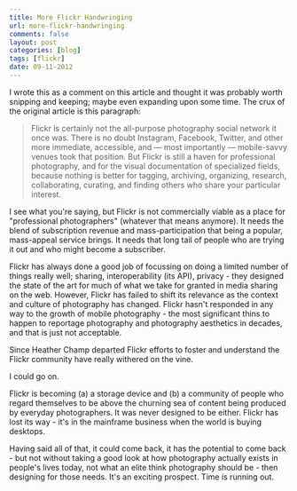 ```yaml
---
title: More Flickr Handwringing
url: more-flickr-handwringing
comments: false
layout: post
categories: [blog]
tags: [flickr]
date: 09-11-2012
---
```

I wrote this as a comment on this article and thought it was probably worth snipping and keeping; maybe even expanding upon some time. The crux of the original article is this paragraph:

> Flickr is certainly not the all-purpose photography social network it once was. There is no doubt Instagram, Facebook, Twitter, and other more immediate, accessible, and — most importantly — mobile-savvy venues took that position. But Flickr is still a haven for professional photography, and for the visual documentation of specialized fields, because nothing is better for tagging, archiving, organizing, research, collaborating, curating, and finding others who share your particular interest. 

I see what you're saying, but Flickr is not commercially viable as a place for "professional photographers" (whatever that means anymore). It needs the blend of subscription revenue and mass-participation that being a popular, mass-appeal service brings. It needs that long tail of people who are trying it out and who might become a subscriber. 

Flickr has always done a good job of focussing on doing a limited number of things really well; sharing, interoperability (its API), privacy - they designed the state of the art for much of what we take for granted in media sharing on the web. However, Flickr has failed to shift its relevance as the context and culture of photography has changed. Flickr hasn't responded in any way to the growth of mobile photography - the most significant thins to happen to reportage photography and photography aesthetics in decades, and that is just not acceptable. 

Since Heather Champ departed Flickr efforts to foster and understand the Flickr community have really withered on the vine. 

I could go on. 

Flickr is becoming (a) a storage device and (b) a community of people who regard themselves to be above the churning sea of content being produced by everyday photographers. It was never designed to be either. Flickr has lost its way - it's in the mainframe business when the world is buying desktops. 

Having said all of that, it could come back, it has the potential to come back - but not without taking a good look at how photography actually exists in people's lives today, not what an elite think photography should be - then designing for those needs. It's an exciting prospect. Time is running out.